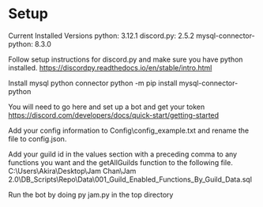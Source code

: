 # Setup

Current Installed Versions 
python: 3.12.1
discord.py: 2.5.2
mysql-connector-python: 8.3.0

Follow setup instructions for discord.py and make sure you have python installed. 
https://discordpy.readthedocs.io/en/stable/intro.html

Install mysql python connector
python -m pip install mysql-connector-python

You will need to go here and set up a bot and get your token https://discord.com/developers/docs/quick-start/getting-started

Add your config information to Config\config_example.txt and rename the file to config.json. 

Add your guild id in the values section with a preceding comma to any functions you want and the getAllGuilds function to the following file.
C:\Users\Akira\Desktop\Jam Chan\Jam 2.0\DB_Scripts\Repo\Data\001_Guild_Enabled_Functions_By_Guild_Data.sql

Run the bot by doing py jam.py in the top directory